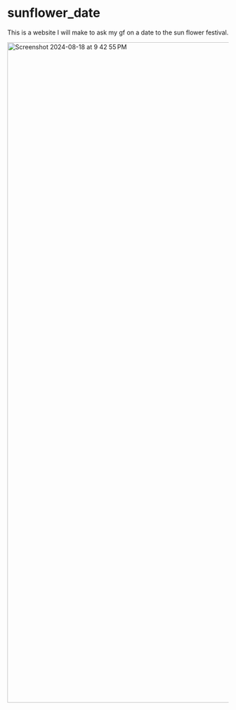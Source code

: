 # sunflower_date
This is a website I will make to ask my gf on a date to the sun flower festival.



<img width="1503" alt="Screenshot 2024-08-18 at 9 42 55 PM" src="https://github.com/user-attachments/assets/61da69e6-18f4-456e-9b98-e9a617aec37e">
